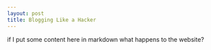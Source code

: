 ```yaml
---
layout: post
title: Blogging Like a Hacker
---
```


if I put some content here in markdown what happens to the website?
